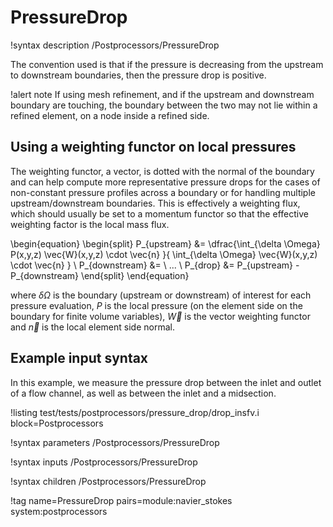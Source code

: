 # PressureDrop

!syntax description /Postprocessors/PressureDrop

The convention used is that if the pressure is decreasing from the upstream to downstream boundaries,
then the pressure drop is positive.

!alert note
If using mesh refinement, and if the upstream and downstream boundary are touching, the boundary between the
two may not lie within a refined element, on a node inside a refined side.

## Using a weighting functor on local pressures

The weighting functor, a vector, is dotted with the normal of the boundary and can help compute more
representative pressure drops for the cases of non-constant
pressure profiles across a boundary or for handling multiple upstream/downstream boundaries.
This is effectively a weighting flux, which should usually be set to a momentum functor so
that the effective weighting factor is the local mass flux.

\begin{equation}
\begin{split}
P_{upstream} &= \dfrac{\int_{\delta \Omega} P(x,y,z) \vec{W}(x,y,z) \cdot \vec{n} }{ \int_{\delta \Omega} \vec{W}(x,y,z) \cdot \vec{n} } \\
P_{downstream} &= \ ... \\
P_{drop} &= P_{upstream} - P_{downstream}
\end{split}
\end{equation}

where $\delta \Omega$ is the boundary (upstream or downstream) of interest for each pressure evaluation,
$P$ is the local pressure (on the element side on the boundary for finite volume variables), $\vec{W}$ is
the vector weighting functor and $\vec{n}$ is the local element side normal.

## Example input syntax

In this example, we measure the pressure drop between the inlet and outlet of a flow channel,
as well as between the inlet and a midsection.

!listing test/tests/postprocessors/pressure_drop/drop_insfv.i block=Postprocessors

!syntax parameters /Postprocessors/PressureDrop

!syntax inputs /Postprocessors/PressureDrop

!syntax children /Postprocessors/PressureDrop

!tag name=PressureDrop pairs=module:navier_stokes system:postprocessors
